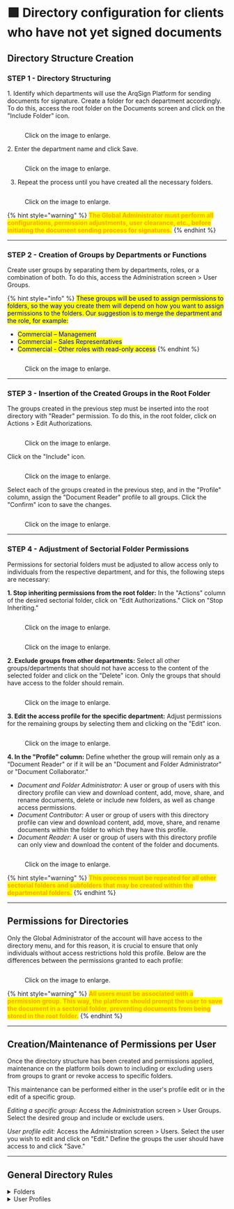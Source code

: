 # 🟪 Directory configuration for clients who have not yet signed documents

## Directory Structure Creation

### STEP 1 - Directory Structuring&#x20;

1\. Identify which departments will use the ArqSign Platform for sending documents for signature. Create a folder for each department accordingly. To do this, access the root folder on the Documents screen and click on the "Include Folder" icon.&#x20;

<figure><img src="../../.gitbook/assets/01 (9).png" alt=""><figcaption><p>Click on the image to enlarge.</p></figcaption></figure>

2\. Enter the department name and click Save.

<figure><img src="../../.gitbook/assets/02 (10).png" alt=""><figcaption><p>Click on the image to enlarge.</p></figcaption></figure>

3. Repeat the process until you have created all the necessary folders.

<figure><img src="../../.gitbook/assets/03 (9).png" alt=""><figcaption><p>Click on the image to enlarge.</p></figcaption></figure>

{% hint style="warning" %}
<mark style="color:orange;">**The Global Administrator must perform all configurations, permission adjustments, user clearance, etc., before initiating the document sending process for signatures.**</mark>
{% endhint %}

***

### STEP 2 - Creation of Groups by Departments or Functions&#x20;

Create user groups by separating them by departments, roles, or a combination of both. To do this, access the Administration screen > User Groups.&#x20;

{% hint style="info" %}
<mark style="color:blue;">These groups will be used to assign permissions to folders, so the way you create them will depend on how you want to assign permissions to the folders. Our suggestion is to merge the department and the role, for example:</mark>&#x20;

* <mark style="color:blue;">Commercial – Management</mark>&#x20;
* <mark style="color:blue;">Commercial – Sales Representatives</mark>&#x20;
* <mark style="color:blue;">Commercial - Other roles with read-only access</mark>&#x20;
{% endhint %}

<figure><img src="../../.gitbook/assets/04 (9).png" alt=""><figcaption><p>Click on the image to enlarge.</p></figcaption></figure>

***

### STEP 3 - Insertion of the Created Groups in the Root Folder&#x20;

The groups created in the previous step must be inserted into the root directory with "Reader" permission. To do this, in the root folder, click on Actions > Edit Authorizations.&#x20;

<figure><img src="../../.gitbook/assets/05 (10).png" alt=""><figcaption><p>Click on the image to enlarge.</p></figcaption></figure>

Click on the "Include" icon.&#x20;

<figure><img src="../../.gitbook/assets/06 (8).png" alt=""><figcaption><p>Click on the image to enlarge.</p></figcaption></figure>

Select each of the groups created in the previous step, and in the "Profile" column, assign the "Document Reader" profile to all groups. Click the "Confirm" icon to save the changes.&#x20;

<figure><img src="../../.gitbook/assets/07 (9).png" alt=""><figcaption><p>Click on the image to enlarge.</p></figcaption></figure>

***

### STEP 4 - Adjustment of Sectorial Folder Permissions&#x20;

Permissions for sectorial folders must be adjusted to allow access only to individuals from the respective department, and for this, the following steps are necessary:&#x20;

**1. Stop inheriting permissions from the root folder:** In the "Actions" column of the desired sectorial folder, click on "Edit Authorizations." Click on "Stop Inheriting."&#x20;

<figure><img src="../../.gitbook/assets/08 (7).png" alt=""><figcaption><p>Click on the image to enlarge.</p></figcaption></figure>

<figure><img src="../../.gitbook/assets/09 (8).png" alt=""><figcaption><p>Click on the image to enlarge.</p></figcaption></figure>

**2. Exclude groups from other departments:** Select all other groups/departments that should not have access to the content of the selected folder and click on the "Delete" icon. Only the groups that should have access to the folder should remain.&#x20;

<figure><img src="../../.gitbook/assets/10 (6).png" alt=""><figcaption><p>Click on the image to enlarge.</p></figcaption></figure>

**3. Edit the access profile for the specific department:** Adjust permissions for the remaining groups by selecting them and clicking on the "Edit" icon.&#x20;

<figure><img src="../../.gitbook/assets/11 (5).png" alt=""><figcaption><p>Click on the image to enlarge.</p></figcaption></figure>

**4. In the "Profile" column:** Define whether the group will remain only as a "Document Reader" or if it will be an "Document and Folder Administrator" or "Document Collaborator."&#x20;

* _Document and Folder Administrator:_ A user or group of users with this directory profile can view and download content, add, move, share, and rename documents, delete or include new folders, as well as change access permissions.
* _Document Contributor:_ A user or group of users with this directory profile can view and download content, add, move, share, and rename documents within the folder to which they have this profile.
* _Document Reader:_ A user or group of users with this directory profile can only view and download the content of the folder and documents.

<figure><img src="../../.gitbook/assets/12 (6).png" alt=""><figcaption><p>Click on the image to enlarge.</p></figcaption></figure>

{% hint style="warning" %}
<mark style="color:orange;">**This process must be repeated for all other sectorial folders and subfolders that may be created within the departmental folders.**</mark>
{% endhint %}

***

## Permissions for Directories&#x20;

Only the Global Administrator of the account will have access to the directory menu, and for this reason, it is crucial to ensure that only individuals without access restrictions hold this profile. Below are the differences between the permissions granted to each profile:&#x20;

<figure><img src="../../.gitbook/assets/Actions.png" alt=""><figcaption><p>Click on the image to enlarge.</p></figcaption></figure>

{% hint style="warning" %}
<mark style="color:orange;">**All users must be associated with a permission group. This way, the platform should prompt the user to save the document in a sectorial folder, preventing documents from being stored in the root folder.**</mark>&#x20;
{% endhint %}

***

## Creation/Maintenance of Permissions per User&#x20;

Once the directory structure has been created and permissions applied, maintenance on the platform boils down to including or excluding users from groups to grant or revoke access to specific folders.&#x20;

This maintenance can be performed either in the user's profile edit or in the edit of a specific group.&#x20;

_Editing a specific group:_ Access the Administration screen > User Groups. Select the desired group and include or exclude users.&#x20;

_User profile edit:_ Access the Administration screen > Users. Select the user you wish to edit and click on "Edit." Define the groups the user should have access to and click "Save."&#x20;

***

## General Directory Rules

<details>

<summary>Folders</summary>

1. Every account, upon creation, automatically has an associated root folder.
2. The root folder automatically created by the platform is named after the account and can be renamed later by its Global Administrator.
3. Each account is allowed only one root folder. All other folders must be created within the root folder.
4. Documents displayed in "Directories" are only those with the status "Completed" and are not "Deleted". In other words, if a document is in the signing process, it will not appear in the directory.

</details>

<details>

<summary>User Profiles</summary>

1. The Global Administrator user profile has full access to the document directory if the account plan includes access to directory functionality.
2. The Document Sender user profile will have access to navigate folders if they are part of a group that has at least read permissions.

</details>
